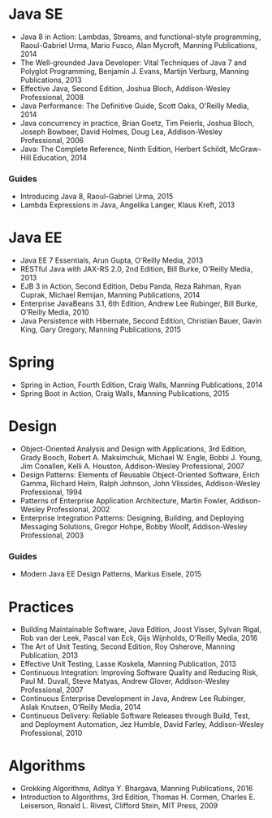 # Java SE
* Java 8 in Action: Lambdas, Streams, and functional-style programming, Raoul-Gabriel Urma, Mario Fusco, Alan Mycroft, Manning Publications, 2014
* The Well-grounded Java Developer: Vital Techniques of Java 7 and Polyglot Programming, Benjamin J. Evans, Martijn Verburg, Manning Publications, 2013
* Effective Java, Second Edition, Joshua Bloch, Addison-Wesley Professional, 2008
* Java Performance: The Definitive Guide, Scott Oaks, O'Reilly Media, 2014
* Java concurrency in practice, Brian Goetz, Tim Peierls, Joshua Bloch, Joseph Bowbeer, David Holmes, Doug Lea, Addison-Wesley Professional, 2006
* Java: The Complete Reference, Ninth Edition, Herbert Schildt, McGraw-Hill Education, 2014

### Guides
* Introducing Java 8, Raoul-Gabriel Urma, 2015
* Lambda Expressions in Java, Angelika Langer, Klaus Kreft, 2013

# Java EE
* Java EE 7 Essentials, Arun Gupta, O'Reilly Media, 2013
* RESTful Java with JAX-RS 2.0, 2nd Edition, Bill Burke, O'Reilly Media, 2013
* EJB 3 in Action, Second Edition, Debu Panda, Reza Rahman, Ryan Cuprak, Michael Remijan, Manning Publications, 2014
* Enterprise JavaBeans 3.1, 6th Edition, Andrew Lee Rubinger, Bill Burke, O'Reilly Media, 2010
* Java Persistence with Hibernate, Second Edition, Christian Bauer, Gavin King, Gary Gregory, Manning Publications, 2015

# Spring
* Spring in Action, Fourth Edition, Craig Walls, Manning Publications, 2014
* Spring Boot in Action, Craig Walls, Manning Publications, 2015

# Design
* Object-Oriented Analysis and Design with Applications, 3rd Edition, Grady Booch, Robert A. Maksimchuk, Michael W. Engle, Bobbi J. Young, Jim Conallen, Kelli A. Houston, Addison-Wesley Professional, 2007
* Design Patterns: Elements of Reusable Object-Oriented Software, Erich Gamma, Richard Helm, Ralph Johnson, John Vlissides, Addison-Wesley Professional, 1994
* Patterns of Enterprise Application Architecture, Martin Fowler, Addison-Wesley Professional, 2002
* Enterprise Integration Patterns: Designing, Building, and Deploying Messaging Solutions, Gregor Hohpe, Bobby Woolf, Addison-Wesley Professional, 2003

### Guides
* Modern Java EE Design Patterns, Markus Eisele, 2015

# Practices
* Building Maintainable Software, Java Edition, Joost Visser, Sylvan Rigal, Rob van der Leek, Pascal van Eck, Gijs Wijnholds, O'Reilly Media, 2016
* The Art of Unit Testing, Second Edition, Roy Osherove, Manning Publication, 2013
* Effective Unit Testing, Lasse Koskela, Manning Publication, 2013
* Continuous Integration: Improving Software Quality and Reducing Risk, Paul M. Duvall, Steve Matyas, Andrew Glover, Addison-Wesley Professional, 2007
* Continuous Enterprise Development in Java, Andrew Lee Rubinger, Aslak Knutsen, O'Reilly Media, 2014
* Continuous Delivery: Reliable Software Releases through Build, Test, and Deployment Automation, Jez Humble, David Farley, Addison-Wesley Professional, 2010

# Algorithms
* Grokking Algorithms, Aditya Y. Bhargava, Manning Publications, 2016
* Introduction to Algorithms, 3rd Edition, Thomas H. Cormen, Charles E. Leiserson, Ronald L. Rivest, Clifford Stein, MIT Press, 2009
